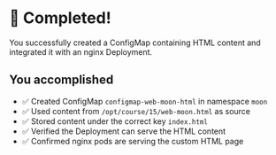 # 🎉 Completed!

You successfully created a ConfigMap containing HTML content and integrated it with an nginx Deployment.

## You accomplished
- ✅ Created ConfigMap `configmap-web-moon-html` in namespace `moon`
- ✅ Used content from `/opt/course/15/web-moon.html` as source
- ✅ Stored content under the correct key `index.html`
- ✅ Verified the Deployment can serve the HTML content
- ✅ Confirmed nginx pods are serving the custom HTML page

